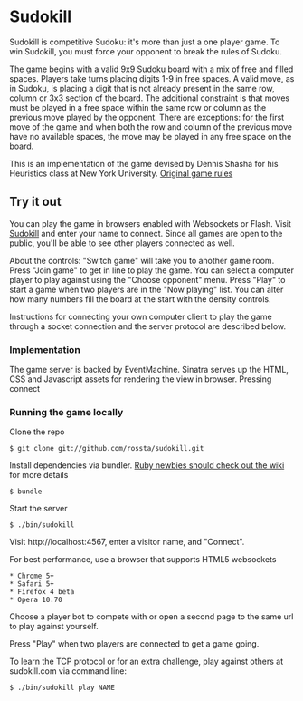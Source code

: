 # Sudokill #

Sudokill is competitive Sudoku: it's more than just a one player game. To win Sudokill, you must force your opponent to break the rules of Sudoku.

The game begins with a valid 9x9 Sudoku board with a mix of free and filled spaces. Players take turns placing digits 1-9 in free spaces. A valid move, as in Sudoku, is placing a digit that is not already present in the same row, column or 3x3 section of the board. The additional constraint is that moves must be played in a free space within the same row or column as the previous move played by the opponent. There are exceptions: for the first move of the game and when both the row and column of the previous move have no available spaces, the move may be played in any free space on the board.

This is an implementation of the game devised by Dennis Shasha for his Heuristics class at New York University. [Original game rules](http://www.cs.nyu.edu/courses/fall10/G22.2965-001/sudokill.html)


## Try it out ##

You can play the game in browsers enabled with Websockets or Flash. Visit [Sudokill](http://rossta.github.com/sudokill) and enter your name to connect. Since all games are open to the public, you'll be able to see other players connected as well.

About the controls: "Switch game" will take you to another game room. Press "Join game" to get in line to play the game. You can select a computer player to play against using the "Choose opponent" menu. Press "Play" to start a game when two players are in the "Now playing" list. You can alter how many numbers fill the board at the start with the density controls.

Instructions for connecting your own computer client to play the game through a socket connection and the server protocol are described below.


### Implementation ###

The game server is backed by EventMachine. Sinatra serves up the HTML, CSS and Javascript assets for rendering the view in browser. Pressing connect


### Running the game locally ###

Clone the repo

	$ git clone git://github.com/rossta/sudokill.git

Install dependencies via bundler. [Ruby newbies should check out the wiki]([[Setup-for-Ruby-Newbies]]) for more details

	$ bundle

Start the server

	$ ./bin/sudokill

Visit http://localhost:4567, enter a visitor name, and "Connect".

For best performance, use a browser that supports HTML5 websockets

	* Chrome 5+
	* Safari 5+
	* Firefox 4 beta
	* Opera 10.70

Choose a player bot to compete with or open a second page to the same url to play against yourself.

Press "Play" when two players are connected to get a game going.

To learn the TCP protocol or for an extra challenge, play against others at sudokill.com via command line:

	$ ./bin/sudokill play NAME
